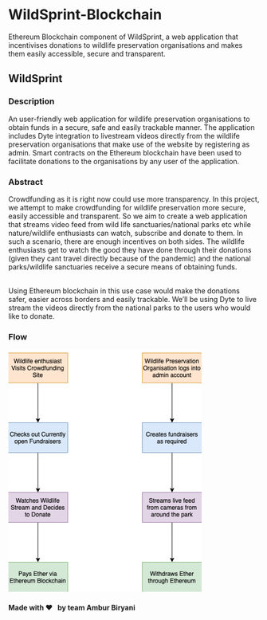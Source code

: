 # WildSprint-Blockchain
Ethereum Blockchain component of WildSprint, a web application that incentivises donations to wildlife preservation organisations and makes them easily accessible, secure and transparent.

## WildSprint

### Description
An user-friendly web application for wildlife preservation organisations to obtain funds in a secure, safe and easily trackable manner. The application includes Dyte integration to livestream videos directly from the wildlife preservation organisations that make use of the website by registering as admin. Smart contracts on the Ethereum blockchain have been used to facilitate donations to the organisations by any user of the application.

### Abstract
Crowdfunding as it is right now could use more transparency. In this project, we attempt to make crowdfunding for wildlife preservation more secure, easily accessible and transparent. So we aim to create a web application that streams video feed from wild life sanctuaries/national parks etc while nature/wildlife enthusiasts can watch, subscribe and donate to them. In such a scenario, there are enough incentives on both sides. The wildlife enthusiasts get to watch the good they have done through their donations (given they cant travel directly because of the pandemic) and the national parks/wildlife sanctuaries receive a secure means of obtaining funds. </br></br>

Using Ethereum blockchain in this use case would make the donations safer, easier across borders and easily trackable. We’ll be using Dyte to live stream the videos directly from the national parks to the users who would like to donate.

### Flow

![](./flow.png)

#### Made with ❤ &nbsp; by team Ambur Biryani
